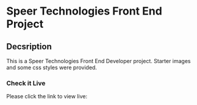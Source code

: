 # Speer Technologies Front End Project
## Decsription
This is a Speer Technologies Front End Developer project. Starter images and some css styles were provided. 
### Check it Live
Please click the link to view live: 

